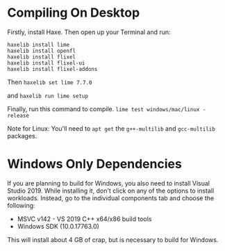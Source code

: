 # Compiling On Desktop
Firstly, install Haxe. Then open up your Terminal and run:
```
haxelib install lime
haxelib install openfl
haxelib install flixel
haxelib install flixel-ui
haxelib install flixel-addons
```
Then
```haxelib set lime 7.7.0```

and
```haxelib run lime setup```

Finally, run this command to compile.
```lime test windows/mac/linux -release```

Note for Linux: You'll need to `apt get` the `g++-multilib` and `gcc-multilib` packages.

# Windows Only Dependencies
If you are planning to build for Windows, you also need to install Visual Studio 2019. 
While installing it, don't click on any of the options to install workloads.
Instead, go to the individual components tab and choose the following:

-   MSVC v142 - VS 2019 C++ x64/x86 build tools
-   Windows SDK (10.0.17763.0)

This will install about 4 GB of crap, but is necessary to build for Windows.
